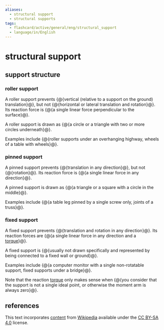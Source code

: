 ```yaml
---
aliases:
  - structural support
  - structural supports
tags:
  - flashcard/active/general/eng/structural_support
  - language/in/English
---
```


# structural support

## support structure

### roller support

A roller support prevents {@{vertical (relative to a support on the ground) translation}@}, but not {@{horizontal or lateral translation and rotation}@}. Its reaction force is {@{a single linear force perpendicular to the surface}@}. <!--SR:!2026-11-07,690,330!2026-04-29,524,310!2025-10-25,382,310-->

A roller support is drawn as {@{a circle or a triangle with two or more circles underneath}@}. <!--SR:!2025-08-01,287,290-->

Examples include {@{roller supports under an overhanging highway, wheels of a table with wheels}@}. <!--SR:!2025-03-25,239,330-->

### pinned support

A pinned support prevents {@{translation in any direction}@}, but not {@{rotation}@}. Its reaction force is {@{a single linear force in any direction}@}. <!--SR:!2025-12-11,401,310!2027-07-30,879,330!2025-03-12,212,310-->

A pinned support is drawn as {@{a triangle or a square with a circle in the middle}@}. <!--SR:!2026-09-19,651,330-->

Examples include {@{a table leg pinned by a single screw only, joints of a truss}@}. <!--SR:!2025-05-04,223,270-->

### fixed support

A fixed support prevents {@{translation and rotation in any direction}@}. Its reaction forces are {@{a single linear force in any direction and a [torque](torque.md)}@}. <!--SR:!2026-05-23,567,330!2026-05-14,508,310-->

A fixed support is {@{usually not drawn specifically and represented by being connected to a fixed wall or ground}@}. <!--SR:!2026-07-22,546,310-->

Examples include {@{a computer monitor with a single non-rotatable support, fixed supports under a bridge}@}. <!--SR:!2026-02-20,474,310-->

Note that the reaction [torque](torque.md) only makes sense when {@{you consider that the support is not a single ideal point, or otherwise the moment arm is always zero}@}. <!--SR:!2026-10-12,670,330-->

## references

This text incorporates [content](https://en.wikipedia.org/wiki/structural_support) from [Wikipedia](Wikipedia.md) available under the [CC BY-SA 4.0](https://creativecommons.org/licenses/by-sa/4.0/) license.
